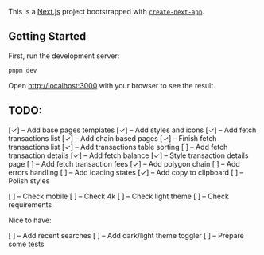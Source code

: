 This is a [Next.js](https://nextjs.org/) project bootstrapped with [`create-next-app`](https://github.com/vercel/next.js/tree/canary/packages/create-next-app).

## Getting Started

First, run the development server:

```bash
pnpm dev
```

Open [http://localhost:3000](http://localhost:3000) with your browser to see the result.

## TODO:

[✓] – Add base pages templates
[✓] – Add styles and icons
[✓] – Add fetch transactions list
[✓] – Add chain based pages
[✓] – Finish fetch transactions list
[✓] – Add transactions table sorting
[ ] – Add fetch transaction details
[✓] – Add fetch balance
[✓] – Style transaction details page
[ ] – Add fetch transaction fees
[✓] – Add polygon chain
[ ] – Add errors handling
[ ] – Add loading states
[✓] – Add copy to clipboard
[ ] – Polish styles

[ ] – Check mobile
[ ] – Check 4k
[ ] – Check light theme
[ ] – Check requirements

Nice to have:

[ ] – Add recent searches
[ ] – Add dark/light theme toggler
[ ] – Prepare some tests
